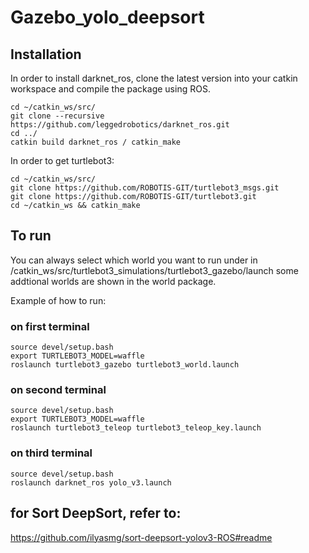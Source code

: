 # Gazebo_yolo_deepsort

## Installation
In order to install darknet_ros, clone the latest version into your catkin workspace and compile the package using ROS.

    cd ~/catkin_ws/src/
    git clone --recursive https://github.com/leggedrobotics/darknet_ros.git
    cd ../
    catkin build darknet_ros / catkin_make
    
    
In order to get turtlebot3:
  
    cd ~/catkin_ws/src/
    git clone https://github.com/ROBOTIS-GIT/turtlebot3_msgs.git
    git clone https://github.com/ROBOTIS-GIT/turtlebot3.git
    cd ~/catkin_ws && catkin_make
    
    
 ## To run
 You can always select which world you want to run under in /catkin_ws/src/turtlebot3_simulations/turtlebot3_gazebo/launch
 some addtional worlds are shown in the world package.
 
 Example of how to run:
 
 ### on first terminal
 
    source devel/setup.bash
    export TURTLEBOT3_MODEL=waffle
    roslaunch turtlebot3_gazebo turtlebot3_world.launch
    
 ### on second terminal
 
    source devel/setup.bash
    export TURTLEBOT3_MODEL=waffle
    roslaunch turtlebot3_teleop turtlebot3_teleop_key.launch
    
 ### on third terminal
 
    source devel/setup.bash
    roslaunch darknet_ros yolo_v3.launch
    
 ## for Sort DeepSort, refer to:
 
 https://github.com/ilyasmg/sort-deepsort-yolov3-ROS#readme

 
